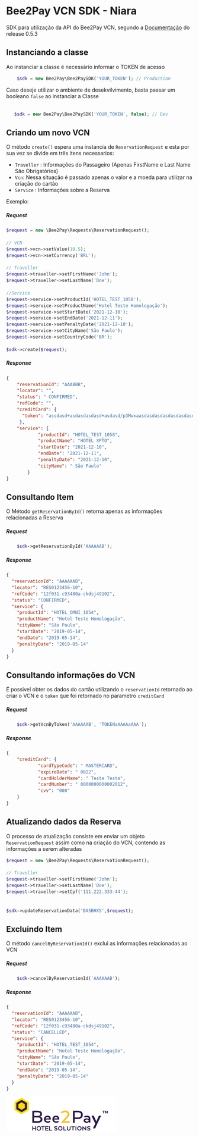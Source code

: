 # Bee2Pay VCN SDK - Niara
SDK para utilização da API do Bee2Pay VCN, segundo a [Documentação](http://niara-api-docs.Bee2Pay.tech/) do release  0.5.3 


## Instanciando a classe
Ao instanciar a classe é necessário informar o TOKEN de acesso

```php
    $sdk = new Bee2Pay\Bee2PaySDK('YOUR_TOKEN'); // Production 
```

Caso deseje utilizar o ambiente de desekvilvimento, basta passar um booleano `false` ao instanciar a Classe

 ```php

    $sdk = new Bee2Pay\Bee2PaySDK('YOUR_TOKEN', false); // Dev
```

## Criando um novo VCN
O método `create()` espera uma instancia de `ReservationRequest` e esta por sua vez se divide em três itens necessarios:
* `Traveller` : Informações do Passageiro (Apenas FirstName e Last Name São Obrigatórios) 
* `Vcn`: Nessa situação é passado apenas o valor e a moeda para utilizar na criação do cartão
* `Service` : Informações sobre a Reserva 

Exemplo:

##### Request

```php
$request = new \Bee2Pay\Requests\ReservationRequest();

// VCN
$request->vcn->setValue(10.5);
$request->vcn->setCurrency('BRL');

// Traveller
$request->traveller->setFirstName('John');
$request->traveller->setLastName('Doe');

//Service
$request->service->setProductId('HOTEL_TEST_1058');
$request->service->setProductName('Hotel Teste Homologação');
$request->service->setStartDate('2021-12-10');
$request->service->setEndDate('2021-12-11');
$request->service->setPenaltyDate('2021-12-10');
$request->service->setCityName('São Paulo');
$request->service->setCountryCode('BR');

$sdk->create($request);
```

##### Response 
```json
{
    "reservationId": "AAABBB",
    "locator": "",
    "status": " CONFIRMED",
    "refCode": "",
    "creditCard": {
      "token": "assdasd+asdasdasdasd+asdasd/p3Mwxaasdasdasdasdasdasdasdasd"
     },
    "service": {
            "productId": "HOTEL_TEST_1058",
            "productName": "HOTEL XPTO",
            "startDate": "2021-12-10",
            "endDate": "2021-12-11",
            "penaltyDate": "2021-12-10",
            "cityName": " São Paulo"
        }
}
```

## Consultando Item
O Método `getReservationById()` retorna apenas as informações relacionadas a Reserva

##### Request

```php
    $sdk->getReservationById('AAAAAAB');
```

##### Response
```json
{
  "reservationId": "AAAAAAB",
  "locator": "RES0123456-10",
  "refCode": "12f031-c93480a-ckdsj49102",
  "status": "CONFIRMED",
  "service": {
    "productId": "HOTEL_OMNI_1054",
    "productName": "Hotel Teste Homologação",
    "cityName": "São Paulo",
    "startDate": "2019-05-14",
    "endDate": "2019-05-14",
    "penaltyDate": "2019-05-14"
  }
}
```

## Consultando informações do VCN 
É possivel obter os dados do cartão utilizando o `reservationId` retornado ao criar o VCN e o `token` que foi retornado no parametro `creditCard`
##### Request
```php
    $sdk->getVcnByToken('AAAAAAB', 'TOKENaAAAAaAAA');
```
##### Response
```json
{
    "creditCard": {
            "cardTypeCode": " MASTERCARD",
            "expireDate": " 0822",
            "cardHolderName": " Teste Teste",
            "cardNumber": " 0000000000002012",
            "cvv": "000"
    }
}
```

## Atualizando dados da Reserva
O processo de atualização consiste em enviar um objeto `ReservationRequest` assim como na criação do VCN, contendo as informações a serem alteradas

```php
$request = new \Bee2Pay\Requests\ReservationRequest();

// Traveller
$request->traveller->setFirstName('John');
$request->traveller->setLastName('Doe');
$request->traveller->setCpf('111.222.333-44');


$sdk->updateReservationData('BASBHXS',$request);
```

## Excluindo Item
O método `cancelByReservationId()` exclui as informações relacionadas ao VCN
##### Request
```php
    $sdk->cancelByReservationId('AAAAAAB');
```

##### Response
```json
{
  "reservationId": "AAAAAAB",
  "locator": "RES0123456-10",
  "refCode": "12f031-c93480a-ckdsj49102",
  "status": "CANCELLED",
  "service": {
    "productId": "HOTEL_TEST_1054",
    "productName": "Hotel Teste Homologação",
    "cityName": "São Paulo",
    "startDate": "2019-05-14",
    "endDate": "2019-05-14",
    "penaltyDate": "2019-05-14"
  }
}
```



![](assets/bee2pay.png)
